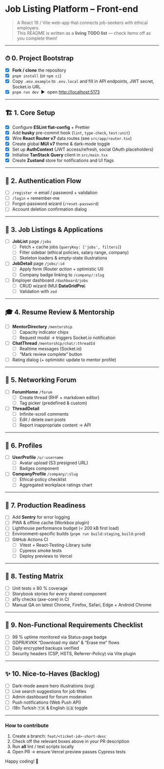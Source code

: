 # Job Listing Platform – Front-end

> A React 19 / Vite web-app that connects job-seekers with ethical employers.  
> This README is written as a **living TODO list** — check items off as you complete them!

---

## ⏱  0. Project Bootstrap

- [x] **Fork / clone** the repository  
- [x] `pnpm install` (or `npm ci`)  
- [x] Copy `.env.example` to `.env.local` and fill in API endpoints, JWT secret, Socket.io URL  
- [x] `pnpm run dev` &nbsp;▶︎ &nbsp;open <http://localhost:5173>  

---

## 🏗  1. Core Setup

- [x] Configure **ESLint flat-config** + Prettier  
- [x] Add **husky** pre-commit hook (`lint`, `type-check`, `test:unit`)  
- [x] Wire **React Router v7** data routes (see `src/app/router.tsx`)  
- [x] Create global **MUI v7** theme & dark-mode toggle  
- [x] Set up **AuthContext** (JWT access/refresh, social OAuth placeholders)  
- [x] Initialise **TanStack Query** client in `src/main.tsx`  
- [x] Create **Zustand** store for notifications and UI flags  

---

## 🔑  2. Authentication Flow

- [ ] `/register` → email / password + validation  
- [ ] `/login` + remember-me  
- [ ] Forgot-password wizard (`/reset-password`)  
- [ ] Account deletion confirmation dialog  

---

## 📄  3. Job Listings & Applications

- [ ] **JobList** page `/jobs`  
  - [ ] Fetch + cache jobs (`queryKey: ['jobs', filters]`)  
  - [ ] Filter sidebar (ethical policies, salary range, company)  
  - [ ] Skeleton loaders & empty-state illustrations  
- [ ] **JobDetail** page `/jobs/:id`  
  - [ ] Apply form (Router *action* + optimistic UI)  
  - [ ] Company badge linking to `/company/:slug`  
- [ ] Employer dashboard `/dashboard/jobs`  
  - [ ] CRUD wizard (MUI **DataGridPro**)  
  - [ ] Validation with `zod`  

---

## 🎓  4. Resume Review & Mentorship

- [ ] **MentorDirectory** `/mentorship`  
  - [ ] Capacity indicator chips  
  - [ ] Request modal → triggers Socket.io notification  
- [ ] **ChatThread** `/mentorship/chat/:threadId`  
  - [ ] Realtime messages (Socket.io)  
  - [ ] “Mark review complete” button  
- [ ] Rating dialog (+ optimistic update to mentor profile)  

---

## 💬  5. Networking Forum

- [ ] **ForumHome** `/forum`  
  - [ ] Create thread (RHF + markdown editor)  
  - [ ] Tag picker (predefined & custom)  
- [ ] **ThreadDetail**  
  - [ ] Infinite-scroll comments  
  - [ ] Edit / delete own posts  
  - [ ] Report inappropriate content → API  

---

## 🏢  6. Profiles

- [ ] **UserProfile** `/u/:username`  
  - [ ] Avatar upload (S3 presigned URL)  
  - [ ] Badges component  
- [ ] **CompanyProfile** `/company/:slug`  
  - [ ] Ethical-policy checklist  
  - [ ] Aggregated workplace ratings chart  

---

## 🚀  7. Production Readiness

- [ ] Add **Sentry** for error logging  
- [ ] PWA & offline cache (Workbox plugin)  
- [ ] Lighthouse performance budget (< 200 kB first load)  
- [ ] Environment-specific builds (`pnpm run build:staging`, `build:prod`)  
- [ ] GitHub Actions CI  
  - [ ] Vitest + React-Testing-Library suite  
  - [ ] Cypress smoke tests  
  - [ ] Deploy previews to Vercel  

---

## 🧪  8. Testing Matrix

- [ ] Unit tests ≥ 80 % coverage  
- [ ] Storybook stories for every shared component  
- [ ] a11y checks (axe-core) in CI  
- [ ] Manual QA on latest Chrome, Firefox, Safari, Edge + Android Chrome  

---

## 📌  9. Non-Functional Requirements Checklist

- [ ] 99 % uptime monitored via Status-page badge  
- [ ] GDPR/KVKK “Download my data” & “Erase me” flows  
- [ ] Daily encrypted backups verified  
- [ ] Security headers (CSP, HSTS, Referrer-Policy) via Vite plugin  

---

## ✨  10. Nice-to-Haves (Backlog)

- [ ] Dark-mode aware hero illustrations (svg)  
- [ ] Live search suggestions for job titles  
- [ ] Admin dashboard for forum moderation  
- [ ] Push notifications (Web Push API)  
- [ ] i18n Turkish 🇹🇷 & English 🇬🇧 toggle  

---

### How to contribute

1. Create a branch: `feat/<ticket-id>-short-desc`  
2. Check off the relevant boxes above in your PR description  
3. Run **all** lint / test scripts locally  
4. Open PR → ensure Vercel preview passes Cypress tests  

Happy coding! 🎉
